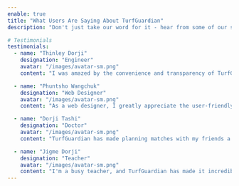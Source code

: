 ```yaml
---
enable: true
title: "What Users Are Saying About TurfGuardian"
description: "Don't just take our word for it - hear from some of our satisfied users!  Check out some of our testimonials below to see what others are saying about TurfGuardian."

# Testimonials
testimonials:
  - name: "Thinley Dorji"
    designation: "Engineer"
    avatar: "/images/avatar-sm.png"
    content: "I was amazed by the convenience and transparency of TurfGuardian. Booking a football ground has never been easier, and the use of blockchain and NFTs adds an extra layer of trust and authenticity to the experience."

  - name: "Phuntsho Wangchuk"
    designation: "Web Designer"
    avatar: "/images/avatar-sm.png"
    content: "As a web designer, I greatly appreciate the user-friendly and intuitive interface that TurfGuardian offers. It's a developer's dream come true with its seamless integration of blockchain technology, NFTs, and a plethora of customization options. "

  - name: "Dorji Tashi"
    designation: "Doctor"
    avatar: "/images/avatar-sm.png"
    content: "TurfGuardian has made planning matches with my friends a breeze. The real-time availability and future booking options are a game-changer. Plus, the NFTs provide a sense of ownership that I've never experienced with other platforms."

  - name: "Jigme Dorji"
    designation: "Teacher"
    avatar: "/images/avatar-sm.png"
    content: "I'm a busy teacher, and TurfGuardian has made it incredibly easy to book football grounds for my students. The platform's dedication to data privacy and security is a comforting feature. It's a win-win for all football enthusiasts."
---
```

